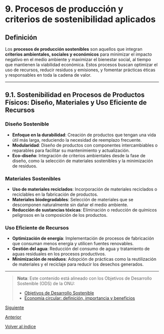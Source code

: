 # 9. Procesos de producción y criterios de sostenibilidad aplicados

## Definición

Los **procesos de producción sostenibles** son aquellos que integran **criterios ambientales, sociales y económicos** para minimizar el impacto negativo en el medio ambiente y maximizar el bienestar social, al tiempo que mantienen la viabilidad económica. Estos procesos buscan optimizar el uso de recursos, reducir residuos y emisiones, y fomentar prácticas éticas y responsables en toda la cadena de valor.

---

## 9.1. Sostenibilidad en Procesos de Productos Físicos: Diseño, Materiales y Uso Eficiente de Recursos

### Diseño Sostenible

- **Enfoque en la durabilidad**: Creación de productos que tengan una vida útil más larga, reduciendo la necesidad de reemplazo frecuente.
- **Modularidad**: Diseño de productos con componentes intercambiables o reparables para facilitar su mantenimiento y actualización.
- **Eco-diseño**: Integración de criterios ambientales desde la fase de diseño, como la selección de materiales sostenibles y la minimización de residuos.

### Materiales Sostenibles

- **Uso de materiales reciclados**: Incorporación de materiales reciclados o reciclables en la fabricación de productos.
- **Materiales biodegradables**: Selección de materiales que se descomponen naturalmente sin dañar el medio ambiente.
- **Reducción de sustancias tóxicas**: Eliminación o reducción de químicos peligrosos en la composición de los productos.

### Uso Eficiente de Recursos

- **Optimización de energía**: Implementación de procesos de fabricación que consuman menos energía y utilicen fuentes renovables.
- **Gestión del agua**: Reducción del consumo de agua y tratamiento de aguas residuales en los procesos productivos.
- **Minimización de residuos**: Adopción de prácticas como la reutilización de materiales y el reciclaje para reducir los desechos generados.

---

> **Nota**: Este contenido está alineado con los Objetivos de Desarrollo Sostenible (ODS) de la ONU:
>
> - [Objetivos de Desarrollo Sostenible](https://www.un.org/sustainabledevelopment/es/objetivos-de-desarrollo-sostenible/)  
> - [Economía circular: definición, importancia y beneficios](https://www.europarl.europa.eu/topics/es/article/20151201STO05603/economia-circular-definicion-importancia-y-beneficios)

[Siguiente](/md_pisa3_3/9_capitulo9_ra4_pisa3_3_Quiñones/9.2_procesos_productos_lógicos_quiñones.md)

[Anterior](/md_pisa3_3/6_capitulo6_ra4_3_Quiñones/6_beneficios_economía_quiñones.md)

[Volver al índice](../indice_pisa3_3_Quiñones.md)
